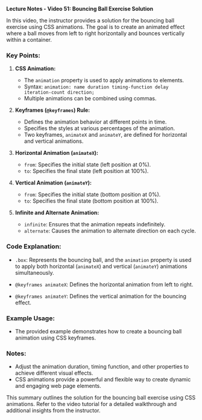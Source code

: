**Lecture Notes - Video 51: Bouncing Ball Exercise Solution**

In this video, the instructor provides a solution for the bouncing ball exercise using CSS animations. The goal is to create an animated effect where a ball moves from left to right horizontally and bounces vertically within a container.

### Key Points:

1. **CSS Animation:**
   - The `animation` property is used to apply animations to elements.
   - Syntax: `animation: name duration timing-function delay iteration-count direction;`
   - Multiple animations can be combined using commas.

2. **Keyframes (`@keyframes`) Rule:**
   - Defines the animation behavior at different points in time.
   - Specifies the styles at various percentages of the animation.
   - Two keyframes, `animateX` and `animateY`, are defined for horizontal and vertical animations.

3. **Horizontal Animation (`animateX`):**
   - `from`: Specifies the initial state (left position at 0%).
   - `to`: Specifies the final state (left position at 100%).

4. **Vertical Animation (`animateY`):**
   - `from`: Specifies the initial state (bottom position at 0%).
   - `to`: Specifies the final state (bottom position at 100%).

5. **Infinite and Alternate Animation:**
   - `infinite`: Ensures that the animation repeats indefinitely.
   - `alternate`: Causes the animation to alternate direction on each cycle.

### Code Explanation:

- `.box`: Represents the bouncing ball, and the `animation` property is used to apply both horizontal (`animateX`) and vertical (`animateY`) animations simultaneously.

- `@keyframes animateX`: Defines the horizontal animation from left to right.

- `@keyframes animateY`: Defines the vertical animation for the bouncing effect.

### Example Usage:

- The provided example demonstrates how to create a bouncing ball animation using CSS keyframes.

### Notes:

- Adjust the animation duration, timing function, and other properties to achieve different visual effects.
- CSS animations provide a powerful and flexible way to create dynamic and engaging web page elements.

This summary outlines the solution for the bouncing ball exercise using CSS animations. Refer to the video tutorial for a detailed walkthrough and additional insights from the instructor.